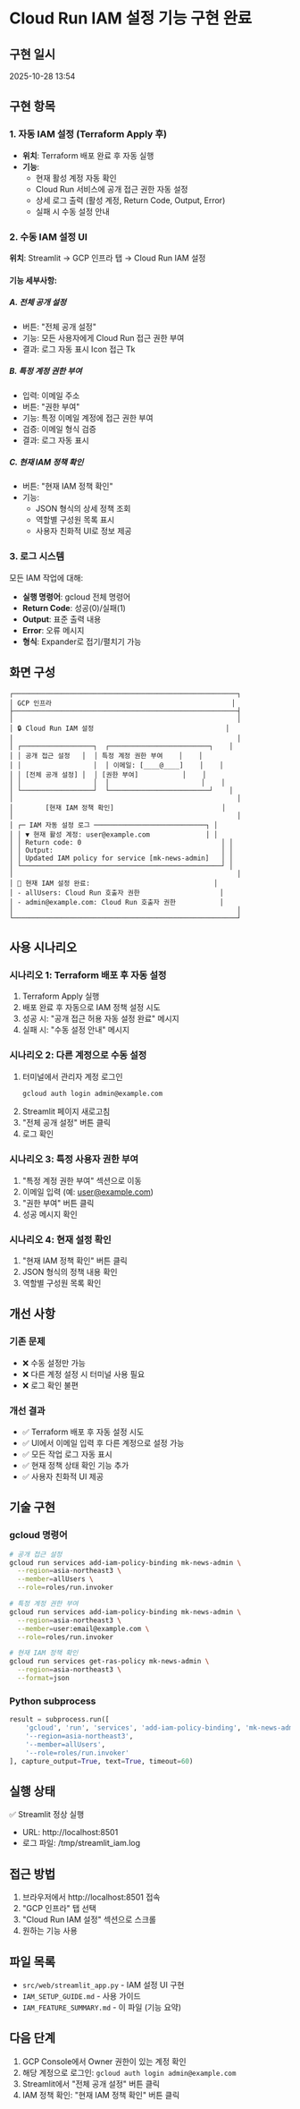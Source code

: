 # Cloud Run IAM 설정 기능 구현 완료

## 구현 일시
2025-10-28 13:54

## 구현 항목

### 1. 자동 IAM 설정 (Terraform Apply 후)
- **위치**: Terraform 배포 완료 후 자동 실행
- **기능**:
  - 현재 활성 계정 자동 확인
  - Cloud Run 서비스에 공개 접근 권한 자동 설정
  - 상세 로그 출력 (활성 계정, Return Code, Output, Error)
  - 실패 시 수동 설정 안내

### 2. 수동 IAM 설정 UI
**위치**: Streamlit → GCP 인프라 탭 → Cloud Run IAM 설정

#### 기능 세부사항:

##### A. 전체 공개 설정
- 버튼: "전체 공개 설정"
- 기능: 모든 사용자에게 Cloud Run 접근 권한 부여
- 결과: 로그 자동 표시 Icon 접근 Tk

##### B. 특정 계정 권한 부여
- 입력: 이메일 주소
- 버튼: "권한 부여"
- 기능: 특정 이메일 계정에 접근 권한 부여
- 검증: 이메일 형식 검증
- 결과: 로그 자동 표시

##### C. 현재 IAM 정책 확인
- 버튼: "현재 IAM 정책 확인"
- 기능: 
  - JSON 형식의 상세 정책 조회
  - 역할별 구성원 목록 표시
  - 사용자 친화적 UI로 정보 제공

### 3. 로그 시스템
모든 IAM 작업에 대해:
- **실행 명령어**: gcloud 전체 명령어
- **Return Code**: 성공(0)/실패(1)
- **Output**: 표준 출력 내용
- **Error**: 오류 메시지
- **형식**: Expander로 접기/펼치기 가능

## 화면 구성

```
┌────────────────────────────────────────────────────────┐
│ GCP 인프라                                             │
├────────────────────────────────────────────────────────┤
│                                                        │
│ 🔒 Cloud Run IAM 설정                                 │
│                                                        │
│ ┌──────────────────┐  ┌─────────────────────────┐    │
│ │ 공개 접근 설정   │  │ 특정 계정 권한 부여    │    │
│ │                  │  │ 이메일: [____@____]    │    │
│ │ [전체 공개 설정] │  │ [권한 부여]           │    │
│ │                  │  │                       │    │
│ └──────────────────┘  └─────────────────────────┘    │
│                                                        │
│        [현재 IAM 정책 확인]                           │
│                                                        │
│ ┌─ IAM 자동 설정 로그 ────────────────────────────┐ │
│ │ ▼ 현재 활성 계정: user@example.com              │ │
│ │ Return code: 0                                   │ │
│ │ Output:                                          │ │
│ │ Updated IAM policy for service [mk-news-admin]   │ │
│ └──────────────────────────────────────────────────┘ │
│                                                        │
│ 🎉 현재 IAM 설정 완료:                               │
│ - allUsers: Cloud Run 호출자 권한                    │
│ - admin@example.com: Cloud Run 호출자 권한           │
│                                                        │
└────────────────────────────────────────────────────────┘
```

## 사용 시나리오

### 시나리오 1: Terraform 배포 후 자동 설정
1. Terraform Apply 실행
2. 배포 완료 후 자동으로 IAM 정책 설정 시도
3. 성공 시: "공개 접근 허용 자동 설정 완료" 메시지
4. 실패 시: "수동 설정 안내" 메시지

### 시나리오 2: 다른 계정으로 수동 설정
1. 터미널에서 관리자 계정 로그인
   ```bash
   gcloud auth login admin@example.com
   ```
2. Streamlit 페이지 새로고침
3. "전체 공개 설정" 버튼 클릭
4. 로그 확인

### 시나리오 3: 특정 사용자 권한 부여
1. "특정 계정 권한 부여" 섹션으로 이동
2. 이메일 입력 (예: user@example.com)
3. "권한 부여" 버튼 클릭
4. 성공 메시지 확인

### 시나리오 4: 현재 설정 확인
1. "현재 IAM 정책 확인" 버튼 클릭
2. JSON 형식의 정책 내용 확인
3. 역할별 구성원 목록 확인

## 개선 사항

### 기존 문제
- ❌ 수동 설정만 가능
- ❌ 다른 계정 설정 시 터미널 사용 필요
- ❌ 로그 확인 불편

### 개선 결과
- ✅ Terraform 배포 후 자동 설정 시도
- ✅ UI에서 이메일 입력 후 다른 계정으로 설정 가능
- ✅ 모든 작업 로그 자동 표시
- ✅ 현재 정책 상태 확인 기능 추가
- ✅ 사용자 친화적 UI 제공

## 기술 구현

### gcloud 명령어
```bash
# 공개 접근 설정
gcloud run services add-iam-policy-binding mk-news-admin \
  --region=asia-northeast3 \
  --member=allUsers \
  --role=roles/run.invoker

# 특정 계정 권한 부여
gcloud run services add-iam-policy-binding mk-news-admin \
  --region=asia-northeast3 \
  --member=user:email@example.com \
  --role=roles/run.invoker

# 현재 IAM 정책 확인
gcloud run services get-ras-policy mk-news-admin \
  --region=asia-northeast3 \
  --format=json
```

### Python subprocess
```python
result = subprocess.run([
    'gcloud', 'run', 'services', 'add-iam-policy-binding', 'mk-news-admin',
    '--region=asia-northeast3',
    '--member=allUsers',
    '--role=roles/run.invoker'
], capture_output=True, text=True, timeout=60)
```

## 실행 상태

✅ Streamlit 정상 실행
- URL: http://localhost:8501
- 로그 파일: /tmp/streamlit_iam.log

## 접근 방법

1. 브라우저에서 http://localhost:8501 접속
2. "GCP 인프라" 탭 선택
3. "Cloud Run IAM 설정" 섹션으로 스크롤
4. 원하는 기능 사용

## 파일 목록

- `src/web/streamlit_app.py` - IAM 설정 UI 구현
- `IAM_SETUP_GUIDE.md` - 사용 가이드
- `IAM_FEATURE_SUMMARY.md` - 이 파일 (기능 요약)

## 다음 단계

1. GCP Console에서 Owner 권한이 있는 계정 확인
2. 해당 계정으로 로그인: `gcloud auth login admin@example.com`
3. Streamlit에서 "전체 공개 설정" 버튼 클릭
4. IAM 정책 확인: "현재 IAM 정책 확인" 버튼 클릭

